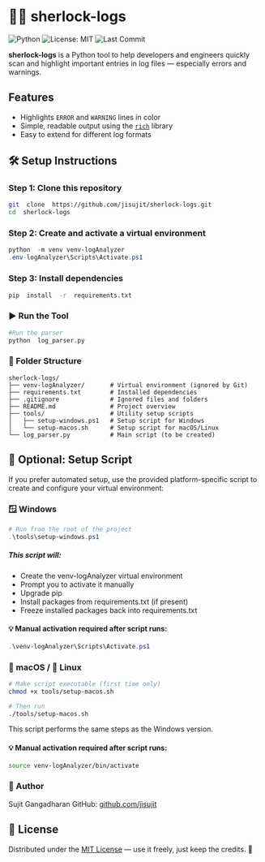 
# 🕵️‍♂️ sherlock-logs
![Python](https://img.shields.io/badge/python-3.11-blue) ![License: MIT](https://img.shields.io/badge/License-MIT-yellow.svg) ![Last Commit](https://img.shields.io/github/last-commit/jisujit/sherlock-logs)

**sherlock-logs** is a Python tool to help developers and engineers quickly scan and highlight important entries in log files — especially errors and warnings.

## Features
- Highlights `ERROR` and `WARNING` lines in color
- Simple, readable output using the [`rich`](https://github.com/Textualize/rich) library
- Easy to extend for different log formats

## 🛠️ Setup Instructions

### Step 1: Clone this repository
```bash
git  clone  https://github.com/jisujit/sherlock-logs.git
cd  sherlock-logs
```

### Step  2:  Create  and  activate  a  virtual  environment
``` powershell
python  -m venv venv-logAnalyzer
.env-logAnalyzer\Scripts\Activate.ps1
```
### Step 3: Install dependencies
```bash
pip  install  -r  requirements.txt
```

### ▶️ Run the Tool
```bash
#Run the parser
python  log_parser.py
```

### 📁 Folder Structure

```text
sherlock-logs/
├── venv-logAnalyzer/       # Virtual environment (ignored by Git)
├── requirements.txt        # Installed dependencies
├── .gitignore              # Ignored files and folders
├── README.md               # Project overview
├── tools/                  # Utility setup scripts
│   ├── setup-windows.ps1   # Setup script for Windows
│   └── setup-macos.sh      # Setup script for macOS/Linux
└── log_parser.py           # Main script (to be created)
```

## 🔧 Optional: Setup Script
If you prefer automated setup, use the provided platform-specific script to create and configure your virtual environment:

### 🪟 Windows
``` powershell
# Run from the root of the project
.\tools\setup-windows.ps1
```

##### This script will:
- Create the venv-logAnalyzer virtual environment
- Prompt you to activate it manually
- Upgrade pip
- Install packages from requirements.txt (if present)
- Freeze installed packages back into requirements.txt

#### 💡 Manual activation required after script runs:
``` powershell
.\venv-logAnalyzer\Scripts\Activate.ps1
```
### 🍎 macOS / 🐧 Linux
``` bash
# Make script executable (first time only)
chmod +x tools/setup-macos.sh

# Then run
./tools/setup-macos.sh
```
This script performs the same steps as the Windows version.


#### 💡 Manual activation required after script runs:
``` bash
source venv-logAnalyzer/bin/activate
```
### 👤 Author
Sujit Gangadharan
GitHub: [github.com/jisujit](https://github.com/jisujit)

## 📄 License
Distributed under the [MIT License](LICENSE) — use it freely, just keep the credits. 🚀